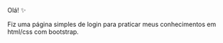 Olá! ✨


Fiz uma página simples de login para praticar meus conhecimentos em html/css com bootstrap.
